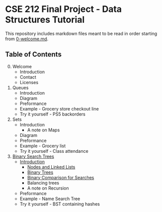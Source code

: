 # CSE 212 Final Project - Data Structures Tutorial
This repository includes markdown files meant to be read in order starting from [0-welcome.md](0-welcome.md).

## Table of Contents
0. Welcome
    * Introduction
    * Contact
    * Licenses
1. Queues
    * Introduction
    * Diagram
    * Preformance
    * Example - Grocery store checkout line
    * Try it yourself - PS5 backorders
2. Sets
    * Introduction
        * A note on Maps
    * Diagram
    * Preformance
    * Example - Grocery list
    * Try it yourself - Class attendance
3. [Binary Search Trees](3-binary-search-trees.md)
    * [Introduction](3-binary-search-trees.md#introduction)
        * [Nodes and Linked Lists](3-binary-search-trees.md#nodes-and-linked-lists)
        * [Binary Trees](3-binary-search-trees.md#binary-trees)
        * [Binary Comparison for Searches](3-binary-search-trees.md#binary-comparison-for-searches)
        * Balancing trees
        * A note on Recursion
    * Preformance
    * Example - Name Search Tree
    * Try it yourself - BST containing hashes
